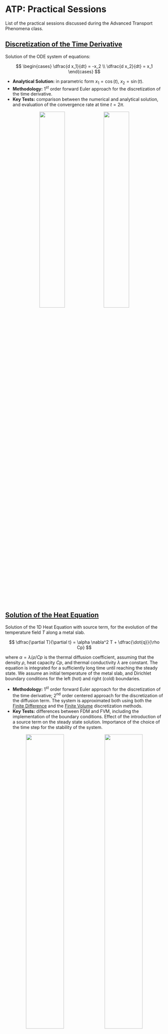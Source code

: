 # ATP: Practical Sessions

List of the practical sessions discussed during the Advanced Transport Phenomena class.

## [Discretization of the Time Derivative](ps1)

Solution of the ODE system of equations:

$$
\begin{cases}
  \dfrac{d x_1}{dt} = -x_2 \\
  \dfrac{d x_2}{dt} = x_1
\end{cases}
$$

* **Analytical Solution:** in parametric form $x_1 = \cos(t)$, $x_2 = \sin(t)$.
* **Methodology:** 1<sup>st</sup> order forward Euler approach for the discretization of the time derivative.
* **Key Tests:** comparison between the numerical and analytical solution, and evaluation of the convergence rate at time $t = 2\pi$.

<p align="middle" >
  <img src="doc/ps1-plots.png" width="40%" /> 
  <img src="doc/ps1-errors.png" width="40%" />
</p>

## [Solution of the Heat Equation](ps2)

Solution of the 1D Heat Equation with source term, for the evolution of the temperature field $T$ along a metal slab.

$$
  \dfrac{\partial T}{\partial t} = \alpha \nabla^2 T + \dfrac{\dot{q}}{\rho Cp}
$$

where $\alpha = \lambda/\rho/Cp$ is the thermal diffusion coefficient, assuming that the density $\rho$, heat capacity $Cp$, and thermal conductivity $\lambda$ are constant. The equation is integrated for a sufficiently long time until reaching the steady state. We assume an initial temperature of the metal slab, and Dirichlet boundary conditions for the left (hot) and right (cold) boundaries.

* **Methodology:** 1<sup>st</sup> order forward Euler approach for the discretization of the time derivative; 2<sup>nd</sup> order centered approach for the discretization of the diffusion term. The system is approximated both using both the [Finite Difference](ps2/diffusioneq_1D_FDM_explicit.m) and the [Finite Volume](ps2/diffusioneq_1D_FVM_explicit.m) discretization methods.
* **Key Tests:** differences between FDM and FVM, including the implementation of the boundary conditions. Effect of the introduction of a source term on the steady state solution. Importance of the choice of the time step for the stability of the system.

<p align="middle" >
  <img src="doc/ps2-heatequation.gif" width="49%" /> 
  <img src="doc/ps2-heatequation-sources.gif" width="49%" />
</p>

## [Solution of a Benchmark Advection-Diffusion Equation](ps3)

Solution of the 1D Advection-Diffusion equation for the transport of a sine wave.

$$
  \dfrac{\partial f}{\partial t} + \mathbf{u}\cdot\nabla f = \Gamma \nabla^2 f
$$

where the velocity field $\mathbf{u}$ and the diffusion coefficient $\Gamma$ are constant and uniform. The problem is initialized to the analytical solution, and periodic boundary conditions are used.

* **Analytical Solution:** $f(x,t) = A \sin(2\pi k (x - \mathbf{u}t)) e^{-4\pi^2k^2\Gamma t}$, where $A$ is the amplitude, while $k$ is the wave number.
* **Methodology:** 1<sup>st</sup> order forward Euler approach for the discretization of the time derivative. Comparison of 1<sup>st</sup> order and 2<sup>nd</sup> order approaches for the discretization of the convective term: BDS and CDS approximations for the finite difference case, Upwind and Centered approximations for the finite volume case. 2<sup>nd</sup> order centered approach for the discretization of the diffusion term.
* **Key Tests:** implementation of the problem using FDM and FVM, including the implementation of periodic boundary conditions. Testing the stability of the time discretization, and the behavior of the system at different velocity and diffusivity, with particular focus on pure convective conditions ($\Gamma = 0$).

<p align="middle" >
  <img src="doc/ps3-plots.gif" width="49%" /> 
</p>

## [Transport of a Discontinuity](ps4/advection_discontinuity_1D_FVM.m)

Solution of the 1D Advection equation:

$$
  \dfrac{\partial f}{\partial t} + \mathbf{u}\cdot\nabla f = 0
$$

for a step function $f$. In these conditions, the centered scheme leads to strong oscillations, while the upwind scheme leads to unphysical diffusion. We implement a possible solution to this problem.

* **Methodology:** 1<sup>st</sup> order forward Euler approach for the discretization of the time derivative. Comparison of 1<sup>st</sup> order upwind and 2<sup>nd</sup> order centered approaches for the discretization of the convective terms, in finite volumes. Implementation of flux limiters to switch between upwind and centered schemes depending on the local gradient of the function.
* **Key Tests:** comparison between centered, upwind, and flux limiter cases.

<p align="middle" >
  <img src="doc/ps4-discontinuity.gif" width="49%" /> 
</p>

## [Time implicit solution of Advection-Diffusion equations](ps4/implicit_advection_diffusion_1D_FVM.m)

Solution of the 1D Advection equation:

$$
  \dfrac{\partial f}{\partial t} + \mathbf{u}\cdot\nabla f = \Gamma\nabla^2 f
$$

intialized as a Gaussian function:

$$
  f(x) = \dfrac{1}{\sigma \sqrt{2\pi}} \exp\left(-\dfrac{(x - \mu)^2}{2\sigma^2}\right)
$$

using a Dirichlet boundary condition for the right side of the domain $f(x=0,t) = 0$ and a Neumann boundary condition for the right side $\nabla f|_{x=L} = 0$.

* **Methodology:** 1<sup>st</sup> order backward Euler approach for the discretization of the time derivative. 1<sup>st</sup> order upwind approach for the discretization of the convective terms, 2<sup>nd</sup> order centered approach for diffusion term, using the FVM.
* **Key Tests:** verify that the solution is stable regardless the time step, and analyze the different solutions at varying Peclet number.

<p align="middle" >
  <img src="doc/ps4-implicit.gif" width="49%" /> 
</p>

## [Iterative solution of Poisson Equations](ps5)

Solution of the 1D Poisson equation:

$$
  \nabla\cdot\left(\nabla f\right) = S
$$

where the the source term is constant and equal to 1, the left and right boundaries of the domain are prescribed with Dirichlet boundary conditions ($f_{left} = 0$, and $f_{right} = 1$).

* **Methodology:** Jacobi method, Gauss-Seidel, and Successive Over-Relaxation for the iterative solution of the problem. Discretization using the Finite Difference Method, using a centered 2<sup>nd</sup> order approach for the Laplacian operator.
* **Key Tests:** observe the different number of iterations required to reach convergence using Jacobi, Gauss-Seidel and the SOR methods (at different over-relaxation parameters $\beta$).

<div align="center">

| Method  | $\boldsymbol{\beta}$ | iterations |
| ------- | ------- |----------- |
| Jacobi  | -  | 4043 |
| Gauss-Seidel |  - | 1982 |
| Gauss-Seidel + SOR | $\beta = 1.5$  | 667 |
| Gauss-Seidel + SOR | $\beta = 1.7$  | 355 |
| Gauss-Seidel + SOR | $\beta = 1.9$  | 128 |
| Gauss-Seidel + SOR | $\beta = 1.95$ | 244 |

</div>

## [Lid Driven Cavity](ps6/lid_driven_cavity_2D_FVM.m)

Solve the incompressible Navier-Stokes equations:

$$
\dfrac{\partial \mathbf{u}}{\partial t} + \mathbf{u}\cdot\nabla\mathbf{u} = \nu\nabla^2\mathbf{u} - \dfrac{1}{\rho}\nabla p + \mathbf{a}
$$
$$
\nabla\cdot\mathbf{u} = 0
$$

for an initially quiescient fluid in a square (2D) cavity, with lenght $L = 1 m$. The integration of the problem is performed for a sufficiently long time, until reaching the steady state. The east, west, and south walls of the domain are closed ($\mathbf{u} = 0$ and $\nabla p = 0$). The top wall (lid) moves with a given velocity $\mathbf{u} = (1,0) m/s$. The kinematic viscosity $\nu$ is adjusted depending on the simulation Reynolds number, whose initial value is $Re = 100$. Any other acceleration term $\mathbf{a}$ is neglected.

We want to find the velocity and pressure fields in every point of the domain.

* **Methodology:** Projection method for the pressure-velocity coupling. 1<sup>st</sup> order forward (explicit) Euler approach for the discretization of the time derivative. 2<sup>nd</sup> order centered approach for the discretization of the convective terms, 2<sup>nd</sup> order centered approach for diffusion term. Use the Finite Volume Method with a staggered grid.
* **Key Tests:** focus on the implementation technique, the different behavior of the system at different Reynolds number, and comparison with experimental data at different grid resolutions.

<p align="middle" >
  <img src="doc/lid.png" width="100%" /> 
</p>

## [Flow in a Tube](ps7/flow_in_tube_2D_FVM.m)

Extend the lid driven cavity problem solving the same set of 2D incompressible Navier-Stokes equations but for the flow in a tube problem. The geometry of a 2D tube is a rectangle with width $L_x = 1 m$ and height $L_y = 8 m$. Initially, the kinematic viscosity is set to $\nu = 10^{-2}$, while the inlet velocity is $\mathbf{u}_{in} = (0.1,0) m/s$.

* **Methodology:** Compared to the lid driven cavity problem, this test case has different geometry and boundary condition. The top and bottom walls have _no-slip_ boundary conditons, the left wall considers the inlet fluid velocity, while at the right side we set _outflow_ conditions:
* **Key Tests:** Focus on the different boundary conditions for the pressure equation, and discuss the trend of the numerical results at different Reynolds numbers.

<p align="middle" >
  <img src="doc/tube.png" width="90%" /> 
</p>

## [Heated Cavity](ps8/heated_cavity_2D_FVM.m)

Solve the incompressible Navier-Stokes equations coupled with the energy equation using the Boussinesq approximation:

$$
\dfrac{\partial \mathbf{u}}{\partial t} + \mathbf{u}\cdot\nabla\mathbf{u} = \nu_0\nabla^2\mathbf{u} - \dfrac{1}{\rho_0}\nabla p - \mathbf{g}\beta(T - T_0) 
$$
$$
\nabla\cdot\mathbf{u} = 0
$$
$$
\rho_0 c_{p,0} \left( \dfrac{\partial T}{\partial t} + \mathbf{u}\cdot\nabla T \right) = \nabla \cdot \left(\lambda_0\nabla T\right)
$$

for an initially quiescient fluid in a square (2D) cavity, with lenght $L = 1 m$. The temperature is imposed to constant values on the left (cold) and on the right (hot) walls, while the top and bottom boundaries are adiabatic.

We want to find the velocity, pressure, and temperature fields in every point of the domain.

* **Methodology:** Projection method for the pressure-velocity coupling. 1<sup>st</sup> order forward (explicit) Euler approach for the discretization of the time derivative. 2<sup>nd</sup> order centered approach for the discretization of the convective terms, 2<sup>nd</sup> order centered approach for diffusion term. Use the Finite Volume Method with a staggered grid. Buoyancy driven flows are included using Boussinesq approximation. 
* **Key Tests:** focus on the implementation technique, the different behavior of the system at different Rayleigh number, and compare the results with the numerical solution from the book by Ferziger & Peric (Computational Methods for Fluid Dynamics) at different grid resolutions.

<p align="middle" >
  <img src="doc/heated.png" width="100%" /> 
</p>

## [Reactive Systems](ps9)

Solve the Advection-Diffusion-Reaction equations:

$$
\dfrac{\partial c_i}{\partial t} + \mathbf{u}\cdot\nabla c_i = \nabla\cdot\left(D\nabla c_i \right) + R_i
$$

for a 1D system, with constant velocity $\mathbf{u} = 1\text{ }m/s$, length $L = 2\text{ }m$, diffusivity $D = 10^{-2}\text{ }m^2/s$, which is integrated until steady-state. The system is isothermal and the mixture comprises three chemical species (A, B, and C), which undergo the following chemical reactions:

$$
A \xrightarrow[]{r_1} B \xrightarrow[]{r_2} C
$$

where the reaction rates are computed as $r_1 = k_1 C_A^2$, and $r_2 = k_2 C_B$, respectively. Solve the problem in order to find the concentration profiles of each species ($C_A$, $C_B$, and $C_C$) along the space coordinate. At the inlet section, $C_A (x=0) = 1\text{ }kmol/m^3$, while the other concentrations are null.

* **Methodology:** Solve the problem using three different methods: i) time explicit integration; ii) time implicit with linearization of the reactive terms; iii) operator splitting. 
* **Key Tests:** focus on the implementation technique, the stability of the system for each solution method and their underlying assumptions, and compare the simulation times.

<p align="middle" >
  <img src="doc/reactive.gif" width="49%" /> 
</p>

